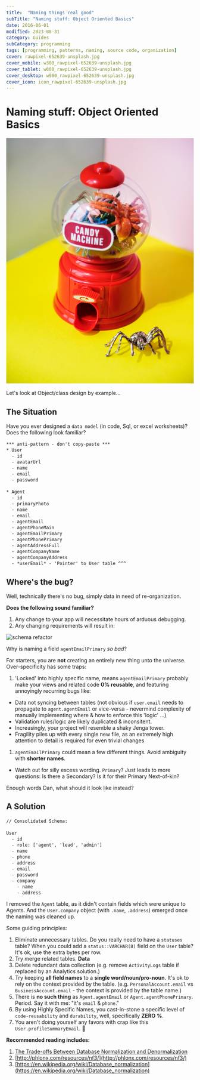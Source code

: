 ```yaml
---
title:  "Naming things real good"
subTitle: "Naming stuff: Object Oriented Basics"
date: 2016-06-01
modified: 2023-08-31
category: Guides
subCategory: programming
tags: [programming, patterns, naming, source code, organization]
cover: rawpixel-652639-unsplash.jpg
cover_mobile: w300_rawpixel-652639-unsplash.jpg
cover_tablet: w600_rawpixel-652639-unsplash.jpg
cover_desktop: w900_rawpixel-652639-unsplash.jpg
cover_icon: icon_rawpixel-652639-unsplash.jpg
---
```


# Naming stuff: Object Oriented Basics

![credit: rawpixel-652639-unsplash.jpg](rawpixel-652639-unsplash.jpg)

Let's look at Object/class design by example...

## The Situation

Have you ever designed a `data model` (in code, Sql, or excel worksheets)?
Does the following look familiar?

```
*** anti-pattern - don't copy-paste ***
* User
  - id
  - avatarUrl
  - name
  - email
  - password

* Agent
  - id
  - primaryPhoto
  - name
  - email
  - agentEmail
  - agentPhoneMain
  - agentEmailPrimary
  - agentPhonePrimary
  - agentAddressFull
  - agentCompanyName
  - agentCompanyAddress
  - *userEmail* - 'Pointer' to User table ^^^
```

## Where's the bug?

Well, technically there's no bug, simply data in need of re-organization.

**Does the following sound familiar?**

1.  Any change to your app will necessitate hours of arduous debugging.
1.  Any changing requirements will result in:

![schema refactor][schema_refactor]

Why is naming a field `agentEmailPrimary` _so bad_?

For starters, you are **not** creating an entirely new thing unto the universe. Over-specificity has some traps:

1.  'Locked' into highly specific name, means `agentEmailPrimary` probably make your views and related code **0% reusable**, and featuring annoyingly recurring bugs like:

- Data not syncing between tables (not obvious if `user.email` needs to propagate to `agent.agentEmail` or vice-versa - nevermind complexity of manually implementing where & how to enforce this 'logic' ...)
- Validation rules/logic are likely duplicated & inconsitent.
- Increasingly, your project will resemble a shaky Jenga tower.
- Fragility piles up with every single new file, as an extremely high attention to detail is required for even trivial changes

1.  `agentEmailPrimary` could mean a few different things. Avoid ambiguity with **shorter names**.

- Watch out for silly excess wording. `Primary`? Just leads to more questions: Is there a Secondary? Is it for their Primary Next-of-kin?

Enough words Dan, what should it look like instead?

## A Solution

```
// Consolidated Schema:

User
  - id
  - role: ['agent', 'lead', 'admin']
  - name
  - phone
  - address
  - email
  - password
  - company
    - name
    - address
```

I removed the `Agent` table, as it didn't contain fields which were unique to Agents. And the `User.company` object (with `.name`, `.address`) emerged once the naming was cleaned up.

Some guiding principles:

1.  Eliminate unnecessary tables. Do you really need to have a `statuses` table? When you could add a `status::VARCHAR(8)` field on the `User` table? It's ok, use the extra bytes per row.
2.  Try merge related tables. **Data**
3.  Delete redundant data collection (e.g. remove `ActivityLogs` table if replaced by an Analytics solution.)
4.  Try keeping **all field names** to a **single word/noun/pro-noun**. It's ok to rely on the context provided by the table. (e.g. `PersonalAccount.email` vs `BusinessAccount.email` - the context is provided by the table name.)
5.  There is **no such thing** as `Agent.agentEmail` or `Agent.agentPhonePrimary`. Period. Say it with me: "it's `email` & `phone`."
6.  By using Highly Specific Names, you cast-in-stone a specific level of `code-reusability` and `durability`, well, specifically **ZERO %**.
7.  You aren't doing yourself any favors with crap like this `User.profileSummaryEmail`. 💞

**Recommended reading includes:**

1.  [The Trade-offs Between Database Normalization and Denormalization](https://dev.to/er_dward/the-trade-offs-between-database-normalization-and-denormalization-4kdo)
2.  [http://phlonx.com/resources/nf3/](http://phlonx.com/resources/nf3/)
3.  [https://en.wikipedia.org/wiki/Database_normalization](https://en.wikipedia.org/wiki/Database_normalization)

[schema_refactor]: https://res.cloudinary.com/ddd/image/upload/bldg-collapse__wsZKhIc_kafcha.gif
[not_a_fan]: https://res.cloudinary.com/ddd/image/upload/timeout-expired.gif
[teamwork]: https://res.cloudinary.com/ddd/image/upload/teamwork__tumblr_n2df80cPZa1s373hwo1_400_ghv4xn.gif
[fuck_this]: https://res.cloudinary.com/ddd/image/upload/panda-rampage__tumblr_nq7srwTXqr1stn6klo1_500_gm2som.gif
[new_feature]: https://res.cloudinary.com/ddd/image/upload/simba-toss-error.gif
[drinking]: https://res.cloudinary.com/ddd/image/upload/v1442175801/system-maint-anon.gif
[cat_outfit]: https://res.cloudinary.com/ddd/image/upload/v1441143858/cat-bee-fail.gif
[cat_loops]: https://res.cloudinary.com/ddd/image/upload/v1441143869/cat-loops.gif
[cat_bowl]: https://res.cloudinary.com/ddd/image/upload/v1441143883/kitten_bowl.gif
[cat_wtf]: https://res.cloudinary.com/ddd/image/upload/v1441143878/cat-wtf.gif
[endless_loop]: https://res.cloudinary.com/ddd/image/upload/v1441143881/endless-loop.gif
